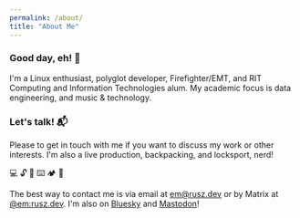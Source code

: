 ```yaml
---
permalink: /about/
title: "About Me"
---
```


### Good day, eh! 👋

I'm a Linux enthusiast, polyglot developer, Firefighter/EMT, and RIT Computing and Information Technologies alum. My academic focus is data engineering, and music & technology.

### Let's talk! 📬

Please to get in touch with me if you want to discuss my work or other interests. I'm also a live production, backpacking, and locksport, nerd!

💻 🔓 🎹 ⌨️ 🏕️ 🤿

The best way to contact me is via email at [em@rusz.dev](mailto:em@rusz.dev) or by Matrix at [@em:rusz.dev](https://matrix.to/#/@em:rusz.dev). I'm also on [Bluesky](https://bsky.app/profile/rusz.dev) and [Mastodon](https://infosec.exchange/@rusz)!
